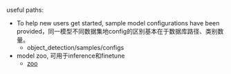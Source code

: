useful paths:
- To help new users get started, sample model configurations have been provided，同一模型不同数据集地config的区别基本在于数据库路径、类别数量。
    - object_detection/samples/configs
- model zoo, 可用于inference和finetune
    - [zoo](https://github.com/tensorflow/models/blob/master/research/object_detection/g3doc/detection_model_zoo.md])

